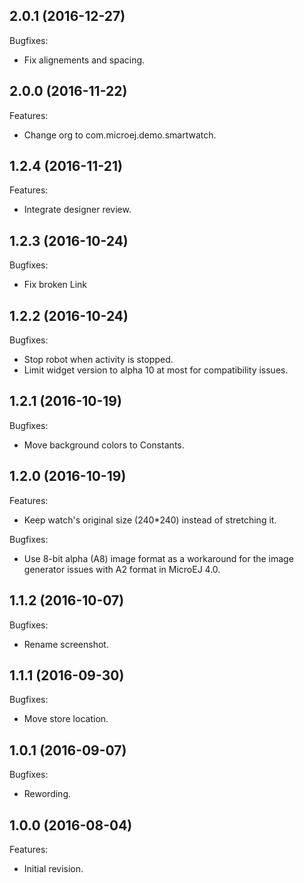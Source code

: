 ## 2.0.1 (2016-12-27)
Bugfixes:
  - Fix alignements and spacing.

## 2.0.0 (2016-11-22)
Features:
  - Change org to com.microej.demo.smartwatch.

## 1.2.4 (2016-11-21)
Features:
  - Integrate designer review.

## 1.2.3 (2016-10-24)
Bugfixes:
  - Fix broken Link
  
## 1.2.2 (2016-10-24)
Bugfixes:
  - Stop robot when activity is stopped.
  - Limit widget version to alpha 10 at most for compatibility issues.
  
## 1.2.1 (2016-10-19)
Bugfixes:
  - Move background colors to Constants.

## 1.2.0 (2016-10-19)
Features:
  - Keep watch's original size (240*240) instead of stretching it.
  
Bugfixes:
  - Use 8-bit alpha (A8) image format as a workaround for the image generator issues with A2 format in MicroEJ 4.0.
  
## 1.1.2 (2016-10-07)
Bugfixes:
  - Rename screenshot.
  
## 1.1.1 (2016-09-30)
Bugfixes:
  - Move store location.
  
## 1.0.1 (2016-09-07)
Bugfixes:
  - Rewording.

## 1.0.0 (2016-08-04)
Features:
  - Initial revision.
